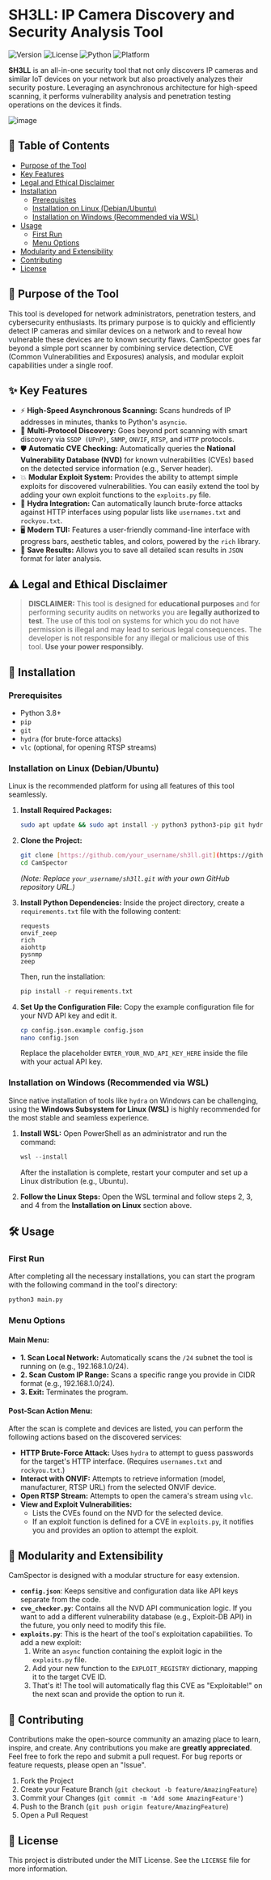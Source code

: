 # SH3LL: IP Camera Discovery and Security Analysis Tool

![Version](https://img.shields.io/badge/version-v2.0-blue.svg) ![License](https://img.shields.io/badge/license-MIT-green.svg) ![Python](https://img.shields.io/badge/python-3.8+-brightgreen.svg) ![Platform](https://img.shields.io/badge/platform-Linux%20|%20Windows%20(WSL)-orange.svg)

**SH3LL** is an all-in-one security tool that not only discovers IP cameras and similar IoT devices on your network but also proactively analyzes their security posture. Leveraging an asynchronous architecture for high-speed scanning, it performs vulnerability analysis and penetration testing operations on the devices it finds.

![image](https://github.com/user-attachments/assets/81cebc3e-7cb6-44d9-9414-79e051cb2ae9)

## 📑 Table of Contents
- [Purpose of the Tool](#-purpose-of-the-tool)
- [Key Features](#-key-features)
- [Legal and Ethical Disclaimer](#️-legal-and-ethical-disclaimer)
- [Installation](#-installation)
  - [Prerequisites](#prerequisites)
  - [Installation on Linux (Debian/Ubuntu)](#installation-on-linux-debianubuntu)
  - [Installation on Windows (Recommended via WSL)](#installation-on-windows-recommended-via-wsl)
- [Usage](#️-usage)
  - [First Run](#first-run)
  - [Menu Options](#menu-options)
- [Modularity and Extensibility](#-modularity-and-extensibility)
- [Contributing](#-contributing)
- [License](#-license)

## 🎯 Purpose of the Tool
This tool is developed for network administrators, penetration testers, and cybersecurity enthusiasts. Its primary purpose is to quickly and efficiently detect IP cameras and similar devices on a network and to reveal how vulnerable these devices are to known security flaws. CamSpector goes far beyond a simple port scanner by combining service detection, CVE (Common Vulnerabilities and Exposures) analysis, and modular exploit capabilities under a single roof.

## ✨ Key Features
-   ⚡ **High-Speed Asynchronous Scanning:** Scans hundreds of IP addresses in minutes, thanks to Python's `asyncio`.
-   📡 **Multi-Protocol Discovery:** Goes beyond port scanning with smart discovery via `SSDP (UPnP)`, `SNMP`, `ONVIF`, `RTSP`, and `HTTP` protocols.
-   🛡️ **Automatic CVE Checking:** Automatically queries the **National Vulnerability Database (NVD)** for known vulnerabilities (CVEs) based on the detected service information (e.g., Server header).
-   💥 **Modular Exploit System:** Provides the ability to attempt simple exploits for discovered vulnerabilities. You can easily extend the tool by adding your own exploit functions to the `exploits.py` file.
-   🔐 **Hydra Integration:** Can automatically launch brute-force attacks against HTTP interfaces using popular lists like `usernames.txt` and `rockyou.txt`.
-   🖥️ **Modern TUI:** Features a user-friendly command-line interface with progress bars, aesthetic tables, and colors, powered by the `rich` library.
-   💾 **Save Results:** Allows you to save all detailed scan results in `JSON` format for later analysis.

## ⚠️ Legal and Ethical Disclaimer
> **DISCLAIMER:** This tool is designed for **educational purposes** and for performing security audits on networks you are **legally authorized to test**. The use of this tool on systems for which you do not have permission is illegal and may lead to serious legal consequences. The developer is not responsible for any illegal or malicious use of this tool. **Use your power responsibly.**

## 🚀 Installation
### Prerequisites
- Python 3.8+
- `pip`
- `git`
- `hydra` (for brute-force attacks)
- `vlc` (optional, for opening RTSP streams)

### Installation on Linux (Debian/Ubuntu)
Linux is the recommended platform for using all features of this tool seamlessly.

1.  **Install Required Packages:**
    ```bash
    sudo apt update && sudo apt install -y python3 python3-pip git hydra vlc
    ```

2.  **Clone the Project:**
    ```bash
    git clone [https://github.com/your_username/sh3ll.git](https://github.com/your_username/sh3ll.git)
    cd CamSpector
    ```
    *(Note: Replace `your_username/sh3ll.git` with your own GitHub repository URL.)*

3.  **Install Python Dependencies:**
    Inside the project directory, create a `requirements.txt` file with the following content:
    ```
    requests
    onvif_zeep
    rich
    aiohttp
    pysnmp
    zeep
    ```
    Then, run the installation:
    ```bash
    pip install -r requirements.txt
    ```

4.  **Set Up the Configuration File:**
    Copy the example configuration file for your NVD API key and edit it.
    ```bash
    cp config.json.example config.json
    nano config.json
    ```
    Replace the placeholder `ENTER_YOUR_NVD_API_KEY_HERE` inside the file with your actual API key.

### Installation on Windows (Recommended via WSL)
Since native installation of tools like `hydra` on Windows can be challenging, using the **Windows Subsystem for Linux (WSL)** is highly recommended for the most stable and seamless experience.

1.  **Install WSL:**
    Open PowerShell as an administrator and run the command:
    ```powershell
    wsl --install
    ```
    After the installation is complete, restart your computer and set up a Linux distribution (e.g., Ubuntu).

2.  **Follow the Linux Steps:**
    Open the WSL terminal and follow steps 2, 3, and 4 from the **Installation on Linux** section above.

## 🛠️ Usage
### First Run
After completing all the necessary installations, you can start the program with the following command in the tool's directory:
```bash
python3 main.py
```

### Menu Options
#### Main Menu:
- **1. Scan Local Network:** Automatically scans the `/24` subnet the tool is running on (e.g., 192.168.1.0/24).
- **2. Scan Custom IP Range:** Scans a specific range you provide in CIDR format (e.g., 192.168.1.0/24).
- **3. Exit:** Terminates the program.

#### Post-Scan Action Menu:
After the scan is complete and devices are listed, you can perform the following actions based on the discovered services:
- **HTTP Brute-Force Attack:** Uses `hydra` to attempt to guess passwords for the target's HTTP interface. (Requires `usernames.txt` and `rockyou.txt`.)
- **Interact with ONVIF:** Attempts to retrieve information (model, manufacturer, RTSP URL) from the selected ONVIF device.
- **Open RTSP Stream:** Attempts to open the camera's stream using `vlc`.
- **View and Exploit Vulnerabilities:**
  - Lists the CVEs found on the NVD for the selected device.
  - If an exploit function is defined for a CVE in `exploits.py`, it notifies you and provides an option to attempt the exploit.

## 🧩 Modularity and Extensibility
CamSpector is designed with a modular structure for easy extension.

- **`config.json`**: Keeps sensitive and configuration data like API keys separate from the code.
- **`cve_checker.py`**: Contains all the NVD API communication logic. If you want to add a different vulnerability database (e.g., Exploit-DB API) in the future, you only need to modify this file.
- **`exploits.py`**: This is the heart of the tool's exploitation capabilities. To add a new exploit:
  1. Write an `async` function containing the exploit logic in the `exploits.py` file.
  2. Add your new function to the `EXPLOIT_REGISTRY` dictionary, mapping it to the target CVE ID.
  3. That's it! The tool will automatically flag this CVE as "Exploitable!" on the next scan and provide the option to run it.

## 🤝 Contributing
Contributions make the open-source community an amazing place to learn, inspire, and create. Any contributions you make are **greatly appreciated**. Feel free to fork the repo and submit a pull request. For bug reports or feature requests, please open an "Issue".

1. Fork the Project
2. Create your Feature Branch (`git checkout -b feature/AmazingFeature`)
3. Commit your Changes (`git commit -m 'Add some AmazingFeature'`)
4. Push to the Branch (`git push origin feature/AmazingFeature`)
5. Open a Pull Request

## 📜 License
This project is distributed under the MIT License. See the `LICENSE` file for more information.

